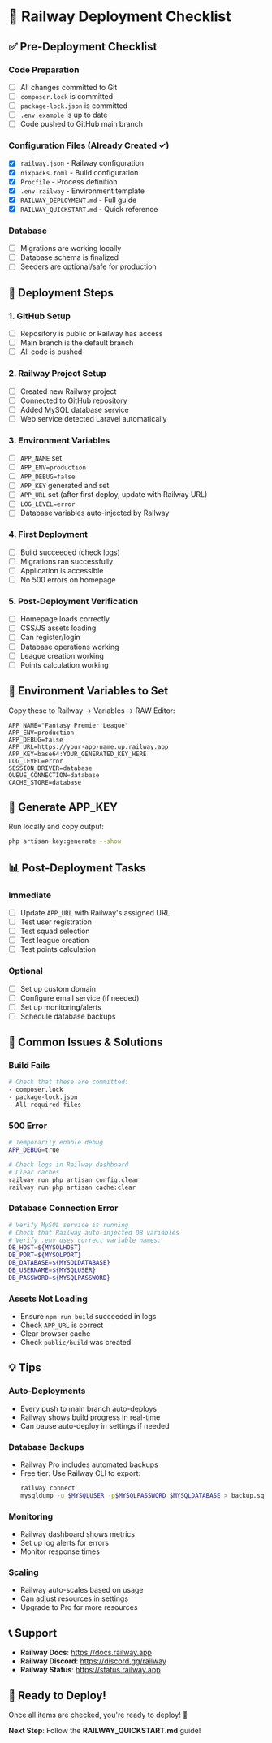 # 🚀 Railway Deployment Checklist

## ✅ Pre-Deployment Checklist

### Code Preparation
- [ ] All changes committed to Git
- [ ] `composer.lock` is committed
- [ ] `package-lock.json` is committed
- [ ] `.env.example` is up to date
- [ ] Code pushed to GitHub main branch

### Configuration Files (Already Created ✓)
- [x] `railway.json` - Railway configuration
- [x] `nixpacks.toml` - Build configuration
- [x] `Procfile` - Process definition
- [x] `.env.railway` - Environment template
- [x] `RAILWAY_DEPLOYMENT.md` - Full guide
- [x] `RAILWAY_QUICKSTART.md` - Quick reference

### Database
- [ ] Migrations are working locally
- [ ] Database schema is finalized
- [ ] Seeders are optional/safe for production

## 🎯 Deployment Steps

### 1. GitHub Setup
- [ ] Repository is public or Railway has access
- [ ] Main branch is the default branch
- [ ] All code is pushed

### 2. Railway Project Setup
- [ ] Created new Railway project
- [ ] Connected to GitHub repository
- [ ] Added MySQL database service
- [ ] Web service detected Laravel automatically

### 3. Environment Variables
- [ ] `APP_NAME` set
- [ ] `APP_ENV=production`
- [ ] `APP_DEBUG=false`
- [ ] `APP_KEY` generated and set
- [ ] `APP_URL` set (after first deploy, update with Railway URL)
- [ ] `LOG_LEVEL=error`
- [ ] Database variables auto-injected by Railway

### 4. First Deployment
- [ ] Build succeeded (check logs)
- [ ] Migrations ran successfully
- [ ] Application is accessible
- [ ] No 500 errors on homepage

### 5. Post-Deployment Verification
- [ ] Homepage loads correctly
- [ ] CSS/JS assets loading
- [ ] Can register/login
- [ ] Database operations working
- [ ] League creation working
- [ ] Points calculation working

## 🔧 Environment Variables to Set

Copy these to Railway → Variables → RAW Editor:

```env
APP_NAME="Fantasy Premier League"
APP_ENV=production
APP_DEBUG=false
APP_URL=https://your-app-name.up.railway.app
APP_KEY=base64:YOUR_GENERATED_KEY_HERE
LOG_LEVEL=error
SESSION_DRIVER=database
QUEUE_CONNECTION=database
CACHE_STORE=database
```

## 🔑 Generate APP_KEY

Run locally and copy output:
```bash
php artisan key:generate --show
```

## 📊 Post-Deployment Tasks

### Immediate
- [ ] Update `APP_URL` with Railway's assigned URL
- [ ] Test user registration
- [ ] Test squad selection
- [ ] Test league creation
- [ ] Test points calculation

### Optional
- [ ] Set up custom domain
- [ ] Configure email service (if needed)
- [ ] Set up monitoring/alerts
- [ ] Schedule database backups

## 🚨 Common Issues & Solutions

### Build Fails
```bash
# Check that these are committed:
- composer.lock
- package-lock.json
- All required files
```

### 500 Error
```bash
# Temporarily enable debug
APP_DEBUG=true

# Check logs in Railway dashboard
# Clear caches
railway run php artisan config:clear
railway run php artisan cache:clear
```

### Database Connection Error
```bash
# Verify MySQL service is running
# Check that Railway auto-injected DB variables
# Verify .env uses correct variable names:
DB_HOST=${MYSQLHOST}
DB_PORT=${MYSQLPORT}
DB_DATABASE=${MYSQLDATABASE}
DB_USERNAME=${MYSQLUSER}
DB_PASSWORD=${MYSQLPASSWORD}
```

### Assets Not Loading
- Ensure `npm run build` succeeded in logs
- Check `APP_URL` is correct
- Clear browser cache
- Check `public/build` was created

## 💡 Tips

### Auto-Deployments
- Every push to main branch auto-deploys
- Railway shows build progress in real-time
- Can pause auto-deploy in settings if needed

### Database Backups
- Railway Pro includes automated backups
- Free tier: Use Railway CLI to export:
  ```bash
  railway connect
  mysqldump -u $MYSQLUSER -p$MYSQLPASSWORD $MYSQLDATABASE > backup.sql
  ```

### Monitoring
- Railway dashboard shows metrics
- Set up log alerts for errors
- Monitor response times

### Scaling
- Railway auto-scales based on usage
- Can adjust resources in settings
- Upgrade to Pro for more resources

## 📞 Support

- **Railway Docs**: https://docs.railway.app
- **Railway Discord**: https://discord.gg/railway
- **Railway Status**: https://status.railway.app

## 🎉 Ready to Deploy!

Once all items are checked, you're ready to deploy! 🚀

**Next Step**: Follow the **RAILWAY_QUICKSTART.md** guide!
